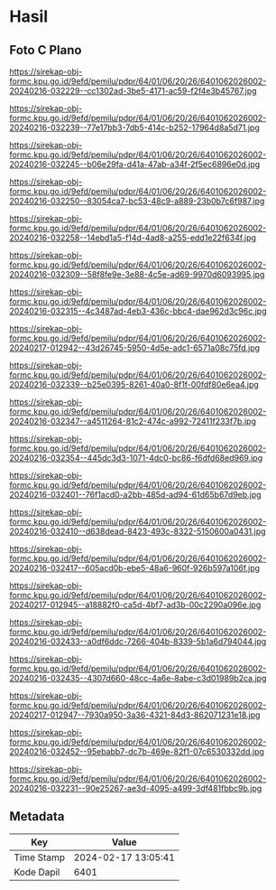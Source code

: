 # Hasil

## Foto C Plano

https://sirekap-obj-formc.kpu.go.id/9efd/pemilu/pdpr/64/01/06/20/26/6401062026002-20240216-032229--cc1302ad-3be5-4171-ac59-f2f4e3b45767.jpg

https://sirekap-obj-formc.kpu.go.id/9efd/pemilu/pdpr/64/01/06/20/26/6401062026002-20240216-032239--77e17bb3-7db5-414c-b252-17964d8a5d71.jpg

https://sirekap-obj-formc.kpu.go.id/9efd/pemilu/pdpr/64/01/06/20/26/6401062026002-20240216-032245--b06e29fa-d41a-47ab-a34f-2f5ec6896e0d.jpg

https://sirekap-obj-formc.kpu.go.id/9efd/pemilu/pdpr/64/01/06/20/26/6401062026002-20240216-032250--83054ca7-bc53-48c9-a889-23b0b7c6f987.jpg

https://sirekap-obj-formc.kpu.go.id/9efd/pemilu/pdpr/64/01/06/20/26/6401062026002-20240216-032258--14ebd1a5-f14d-4ad8-a255-edd1e22f634f.jpg

https://sirekap-obj-formc.kpu.go.id/9efd/pemilu/pdpr/64/01/06/20/26/6401062026002-20240216-032309--58f8fe9e-3e88-4c5e-ad69-9970d6093995.jpg

https://sirekap-obj-formc.kpu.go.id/9efd/pemilu/pdpr/64/01/06/20/26/6401062026002-20240216-032315--4c3487ad-4eb3-436c-bbc4-dae962d3c96c.jpg

https://sirekap-obj-formc.kpu.go.id/9efd/pemilu/pdpr/64/01/06/20/26/6401062026002-20240217-012942--43d26745-5950-4d5e-adc1-6571a08c75fd.jpg

https://sirekap-obj-formc.kpu.go.id/9efd/pemilu/pdpr/64/01/06/20/26/6401062026002-20240216-032339--b25e0395-8261-40a0-8f1f-00fdf80e6ea4.jpg

https://sirekap-obj-formc.kpu.go.id/9efd/pemilu/pdpr/64/01/06/20/26/6401062026002-20240216-032347--a4511264-81c2-474c-a992-72411f233f7b.jpg

https://sirekap-obj-formc.kpu.go.id/9efd/pemilu/pdpr/64/01/06/20/26/6401062026002-20240216-032354--445dc3d3-1071-4dc0-bc86-f6dfd68ed969.jpg

https://sirekap-obj-formc.kpu.go.id/9efd/pemilu/pdpr/64/01/06/20/26/6401062026002-20240216-032401--76f1acd0-a2bb-485d-ad94-61d65b67d9eb.jpg

https://sirekap-obj-formc.kpu.go.id/9efd/pemilu/pdpr/64/01/06/20/26/6401062026002-20240216-032410--d638dead-8423-493c-8322-5150600a0431.jpg

https://sirekap-obj-formc.kpu.go.id/9efd/pemilu/pdpr/64/01/06/20/26/6401062026002-20240216-032417--605acd0b-ebe5-48a6-960f-926b597a106f.jpg

https://sirekap-obj-formc.kpu.go.id/9efd/pemilu/pdpr/64/01/06/20/26/6401062026002-20240217-012945--a18882f0-ca5d-4bf7-ad3b-00c2290a096e.jpg

https://sirekap-obj-formc.kpu.go.id/9efd/pemilu/pdpr/64/01/06/20/26/6401062026002-20240216-032433--a0df6ddc-7266-404b-8339-5b1a6d794044.jpg

https://sirekap-obj-formc.kpu.go.id/9efd/pemilu/pdpr/64/01/06/20/26/6401062026002-20240216-032435--4307d660-48cc-4a6e-8abe-c3d01989b2ca.jpg

https://sirekap-obj-formc.kpu.go.id/9efd/pemilu/pdpr/64/01/06/20/26/6401062026002-20240217-012947--7930a950-3a36-4321-84d3-862071231e18.jpg

https://sirekap-obj-formc.kpu.go.id/9efd/pemilu/pdpr/64/01/06/20/26/6401062026002-20240216-032452--95ebabb7-dc7b-469e-82f1-07c6530332dd.jpg

https://sirekap-obj-formc.kpu.go.id/9efd/pemilu/pdpr/64/01/06/20/26/6401062026002-20240216-032231--90e25267-ae3d-4095-a499-3df481fbbc9b.jpg


## Metadata

| Key        | Value               |
| ---------- | ------------------- |
| Time Stamp | 2024-02-17 13:05:41 |
| Kode Dapil | 6401                |



